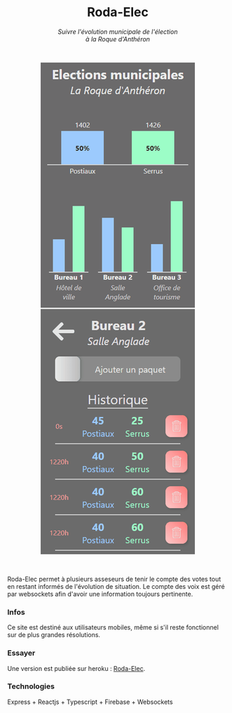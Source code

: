 <p>
<h1 align="center" >Roda-Elec</h1>
  <p align="center" ><em>Suivre l'évolution municipale de l'élection<br /> à la Roque d'Anthéron</em></p>
</p>
<br/>

<p align="center">
  <a href="#"><img src="./docs/RodaElec2.gif" /></a>
  <a href="#"><img src="./docs/RodaElec.gif" /></a>
</p>
<br/>

Roda-Elec permet à plusieurs asseseurs de tenir le compte des votes tout en restant informés de l'évolution de situation. Le compte des voix est géré par websockets afin d'avoir une information toujours pertinente.

### Infos

Ce site est destiné aux utilisateurs mobiles, même si s'il reste fonctionnel sur de plus grandes résolutions.

### Essayer

Une version est publiée sur heroku : [Roda-Elec](https://roda-elec.herokuapp.com).

### Technologies

Express + Reactjs + Typescript + Firebase + Websockets
